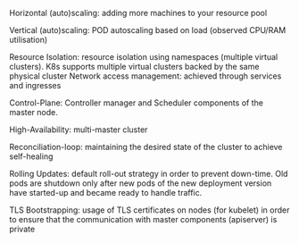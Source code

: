 Horizontal (auto)scaling: adding more machines to your resource pool

Vertical (auto)scaling: POD autoscaling based on load (observed CPU/RAM utilisation)

Resource Isolation: resource isolation using namespaces (multiple virtual clusters). K8s supports multiple virtual clusters backed by the same physical cluster
Network access management: achieved through services and ingresses

Control-Plane: Controller manager and Scheduler components of the master node.

High-Availability: multi-master cluster

Reconciliation-loop: maintaining the desired state of the cluster to achieve self-healing

Rolling Updates: default roll-out strategy in order to prevent down-time. Old pods are shutdown only after new pods of the new deployment version have started-up and became ready to handle traffic.

TLS Bootstrapping: usage of TLS certificates on nodes (for kubelet) in order to ensure that the communication with master components (apiserver) is private
